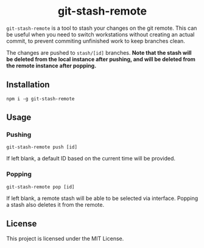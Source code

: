 <div align="center">
    <h1>git-stash-remote</h1>
</div>

`git-stash-remote` is a tool to stash your changes on the git remote. This can be useful when you need to switch workstations without creating an actual commit, to prevent commiting unfinished work to keep branches clean.

The changes are pushed to `stash/[id]` branches. **Note that the stash will be deleted from the local instance after pushing, and will be deleted from the remote instance after popping.**

## Installation

```console
npm i -g git-stash-remote
```

## Usage

### Pushing

```console
git-stash-remote push [id]
```

If left blank, a default ID based on the current time will be provided.

### Popping

```console
git-stash-remote pop [id]
```

If left blank, a remote stash will be able to be selected via interface. Popping a stash also deletes it from the remote.

## License

This project is licensed under the MIT License.
